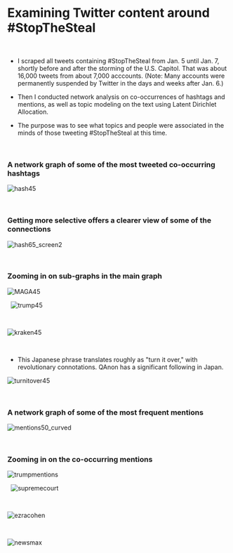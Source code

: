 # Examining Twitter content around #StopTheSteal

&nbsp;


* I scraped all tweets containing #StopTheSteal from Jan. 5 until Jan. 7, shortly before and after the storming of the U.S. Capitol. That was about 16,000 tweets from about 7,000 acccounts. (Note: Many accounts were permanently suspended by Twitter in the days and weeks after Jan. 6.)

* Then I conducted network analysis on co-occurrences of hashtags and mentions, as well as topic modeling on the text using Latent Dirichlet Allocation. 

* The purpose was to see what topics and people were associated in the minds of those tweeting #StopTheSteal at this time.


&nbsp;

### A network graph of some of the most tweeted co-occurring hashtags

![hash45](https://user-images.githubusercontent.com/29707241/119089742-3f397b80-b9d0-11eb-979b-1a327f737211.png)

&nbsp;

### Getting more selective offers a clearer view of some of the connections


![hash65_screen2](https://user-images.githubusercontent.com/29707241/119090099-c981df80-b9d0-11eb-8143-1fd7d973928a.png)


&nbsp;


### Zooming in on sub-graphs in the main graph

![MAGA45](https://user-images.githubusercontent.com/29707241/119091045-13b79080-b9d2-11eb-99e8-5083ba91af8b.png)


&nbsp;
![trump45](https://user-images.githubusercontent.com/29707241/119090241-ffbf5f00-b9d0-11eb-8a01-239a33b85c5f.png)


&nbsp;

![kraken45](https://user-images.githubusercontent.com/29707241/119090291-106fd500-b9d1-11eb-9a83-aab7c397aa63.png)


&nbsp;

* This Japanese phrase translates roughly as "turn it over," with revolutionary connotations. QAnon has a significant following in Japan.

![turnitover45](https://user-images.githubusercontent.com/29707241/119090368-2b424980-b9d1-11eb-9beb-2c9ba62527ca.png)


&nbsp;
### A network graph of some of the most frequent mentions


![mentions50_curved](https://user-images.githubusercontent.com/29707241/119090821-b6234400-b9d1-11eb-86dc-3b0bd3630351.png)

&nbsp;


### Zooming in on the co-occurring mentions

![trumpmentions](https://user-images.githubusercontent.com/29707241/119091138-39449a00-b9d2-11eb-8f3f-ddf5bbb67be3.png)


&nbsp;
![supremecourt](https://user-images.githubusercontent.com/29707241/119091302-7741be00-b9d2-11eb-9bd0-7793ce394770.png)



&nbsp;

![ezracohen](https://user-images.githubusercontent.com/29707241/119091162-42ce0200-b9d2-11eb-9a30-a59860b0b203.png)


&nbsp;

![newsmax](https://user-images.githubusercontent.com/29707241/119091353-8a548e00-b9d2-11eb-8211-11dfd30b51d5.png)


&nbsp;

